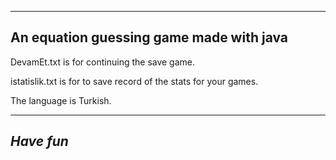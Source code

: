 -----------------------------------------
An equation guessing game made with java
-----------------------------------------

DevamEt.txt is for continuing the save game.

istatislik.txt is for to save record of the stats for your games.

The language is Turkish.

---------------
***Have fun***
---------------
